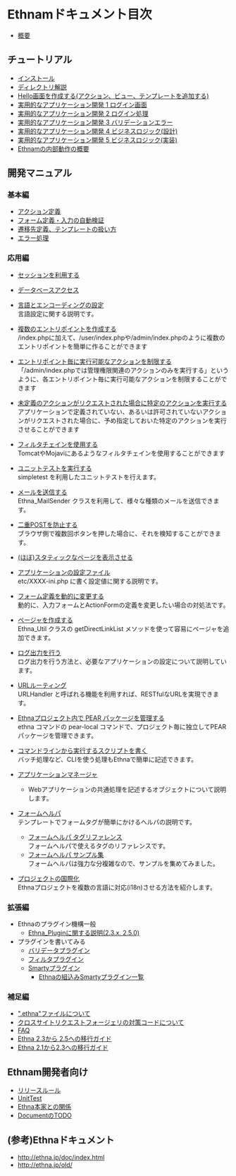 # Ethnamドキュメント目次

*   [概要](00-intro.md)

##    チュートリアル
*  [インストール](10-install.md)
*  [ディレクトリ解説](11-directories.md)
*  [Hello画面を作成する(アクション、ビュー、テンプレートを追加する)](12-add-action-view-template.md)
*  [実用的なアプリケーション開発 1 ログイン画面](13-login-form.md)
*  [実用的なアプリケーション開発 2 ログイン処理](14-login-do.md)
*  [実用的なアプリケーション開発 3 バリデーションエラー](15-login-validation-error.md)
*  [実用的なアプリケーション開発 4 ビジネスロジック(設計)](16-business-logic.md)
*  [実用的なアプリケーション開発 5 ビジネスロジック(実装)](17-business-logic-actual.md)
*  [Ethnamの内部動作の概要](18-internals.md)

## 開発マニュアル

### 基本編

- [アクション定義](action.md)
- [フォーム定義・入力の自動検証](form.md)
- [遷移先定義、テンプレートの扱い方](forward.md)
- [エラー処理](error.md)

### 応用編

- [セッションを利用する](app-session.md)
- [データベースアクセス](db.md)
- [言語とエンコーディングの設定](app-setlanguage.md)  
言語設定に関する説明です。
- [複数のエントリポイントを作成する](app-multientrypoint.md)  
/index.phpに加えて、/user/index.phpや/admin/index.phpのように複数のエントリポイントを簡単に作ることができます

- [エントリポイント毎に実行可能なアクションを制限する](app-limitentrypoint.md)  
「/admin/index.phpでは管理権限関連のアクションのみを実行する」というように、各エントリポイント毎に実行可能なアクションを制限することができます
- [未定義のアクションがリクエストされた場合に特定のアクションを実行する](app-fallbackentrypoint.md)  
アプリケーションで定義されていない、あるいは許可されていないアクションがリクエストされた場合に、予め指定しておいた特定のアクションを実行させることができます
- [フィルタチェインを使用する](app-filterchain.md)  
TomcatやMojaviにあるようなフィルタチェインを使用することができます
- [ユニットテストを実行する](misc-unittest.md)  
simpletest を利用したユニットテストを行えます。
- [メールを送信する](app-mail.md)  
Ethna_MailSender クラスを利用して、様々な種類のメールを送信できます。
- [二重POSTを防止する](app-duplicatepost.md)  
ブラウザ側で複数回ボタンを押した場合に、それを検知することができます。
- [(ほぼ)スタティックなページを表示させる](app-static.md)
- [アプリケーションの設定ファイル](app-config.md)  
etc/XXXX-ini.php に書く設定値に関する説明です。
- [フォーム定義を動的に変更する](app-dynamicform.md)  
動的に、入力フォームとActionFormの定義を変更したい場合の対処法です。
- [ページャを作成する](misc-pager.md)  
Ethna_Util クラスの getDirectLinkList メソッドを使って容易にページャを追加できます。
- [ログ出力を行う](log.md)  
ログ出力を行う方法と、必要なアプリケーションの設定について説明しています。
- [URLルーティング](urlhandler.md)  
URLHandler と呼ばれる機能を利用すれば、RESTfulなURLを実現できます。
- [Ethnaプロジェクト内で PEAR パッケージを管理する](pearlocal.md)  
ethna コマンドの pear-local コマンドで、プロジェクト毎に独立してPEARパッケージを管理できます。
- [コマンドラインから実行するスクリプトを書く](cli.md)  
バッチ処理など、CLIを使う処理もEthnaで簡単に記述できます。
- [アプリケーションマネージャ](appobj-manager.md)  
  - Webアプリケーションの共通処理を記述するオブジェクトについて説明します。
- [フォームヘルパ](view-form_helper.md)  
テンプレートでフォームタグが簡単にかけるヘルパの説明です。
  - [フォームヘルパ タグリファレンス](view-form_helper-ref.md)  
フォームヘルパで使えるタグのリファレンスです。
  - [フォームヘルパ サンプル集](view-form_helper-samples.md)  
フォームヘルパは強力な分複雑なので、サンプルを集めてみました。
- [プロジェクトの国際化](i18n.md)  
Ethnaプロジェクトを複数の言語に対応(i18n)させる方法を紹介します。

### 拡張編

- Ethnaのプラグイン機構一般
  - [Ethna_Pluginに関する説明(2.3.x, 2.5.0)](plugin.md)
- プラグインを書いてみる
  - [バリデータプラグイン](form-validate_with_plugin.md)
  - [フィルタプラグイン](dev-guide-make-filterplugin.md)
  - [Smartyプラグイン](dev-guide-make-smartyplugin.md)
    - [Ethnaの組込みSmartyプラグイン一覧](view-smarty-plugin.md)  

### 補足編
- [".ethna"ファイルについて](dotethna.md)
- [クロスサイトリクエストフォージェリの対策コードについて](csrf.md)
- [FAQ](faq.md)
- [Ethna 2.3から 2.5への移行ガイド](migration_2.3to2.5.md)
- [Ethna 2.1から2.3への移行ガイド](migration_2.1to2.3.md)

## Ethnam開発者向け
*   [リリースルール](90-release.md)
*   [UnitTest](98-unittest.md)
*   [Ethna本家との関係](99-relationship-with-ethna.md)
*   [DocumentのTODO](DOCTODO.md)

## (参考)Ethnaドキュメント
* http://ethna.jp/doc/index.html
* http://ethna.jp/old/
